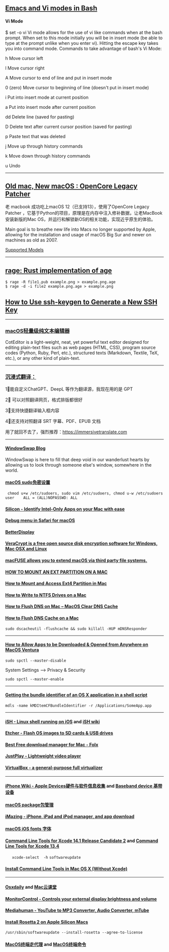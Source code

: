 ## [Emacs and Vi modes in Bash](https://mywiki.wooledge.org/set-o-vi-emacs)

#### Vi Mode

$ set -o vi
Vi mode allows for the use of vi like commands when at the bash prompt. When set to this mode initially you will be in insert mode (be able to type at the prompt unlike when you enter vi). Hitting the escape key takes you into command mode.
Commands to take advantage of bash's Vi Mode:

h Move cursor left

l Move cursor right

A Move cursor to end of line and put in insert mode

0 (zero) Move cursor to beginning of line (doesn't put in insert mode)

i Put into insert mode at current position

a Put into insert mode after current position

dd Delete line (saved for pasting)

D Delete text after current cursor position (saved for pasting)

p Paste text that was deleted

j Move up through history commands

k Move down through history commands

u Undo


---
## [Old mac, New macOS : OpenCore Legacy Patcher](https://github.com/dortania/OpenCore-Legacy-Patcher)

老 macbook 成功吃上macOS 12（已支持13），使用了OpenCore Legacy Patcher ，它基于Python的项目，原理是在内存中注入修补数据，让老MacBook安装新版的Mac OS，并运行和解锁新OS的相关功能，实现近乎原生的体验。

Main goal is to breathe new life into Macs no longer supported by Apple, allowing for the installation and usage of macOS Big Sur and newer on machines as old as 2007.

[Supported Models](https://dortania.github.io/OpenCore-Legacy-Patcher/MODELS.html)

---
## [rage: Rust implementation of age](https://github.com/str4d/rage)
```
$ rage -R file1.pub example.png > example.png.age
$ rage -d -i file2 example.png.age > example.png
```
## [How to Use ssh-keygen to Generate a New SSH Key](https://www.ssh.com/academy/ssh/keygen)

---
### [macOS轻量级纯文本编辑器](https://apps.apple.com/app/coteditor/id1024640650?ls=1)

CotEditor is a light-weight, neat, yet powerful text editor designed for editing plain-text files such as web pages (HTML, CSS), program source codes (Python, Ruby, Perl, etc.), structured texts (Markdown, Textile, TeX, etc.), or any other kind of plain-text.

---
### [沉浸式翻译：](https://immersivetranslate.com)

1⃣能自定义ChatGPT、DeepL 等作为翻译源，我现在用的是 GPT 

2⃣ 可以对照翻译网页，格式排版都很好

3⃣支持快捷翻译输入框内容

4⃣还支持对照翻译 SRT 字幕、PDF、EPUB 文档

用了就回不去了，强烈推荐：https://immersivetranslate.com

---
#### [WindowSwap Blog](https://www.window-swap.com/Window)

WindowSwap is here to fill that deep void in our wanderlust hearts by allowing us to look through someone else's window, somewhere in the world.

####   [macOS sudo免密设置](https://blog.csdn.net/cengjingcanghai123/article/details/119797480)

` chmod u+w /etc/sudoers, sudo vim /etc/sudoers, chmod u-w /etc/sudoers`
`user    ALL = (ALL)NOPASSWD: ALL`


####   [Silicon - Identify Intel-Only Apps on your Mac with ease](https://github.com/DigiDNA/Silicon)


####   [Debug menu in Safari for macOS](https://appletoolbox.com/not-seeing-the-debug-menu-in-safari-for-macos-big-sur-safari-14-fix-it/)


####   [BetterDisplay](https://github.com/waydabber/BetterDisplay)


####   [VeraCrypt is a free open source disk encryption software for Windows, Mac OSX and Linux](https://veracrypt.fr/)


####   [macFUSE allows you to extend macOS via third party file systems.](https://github.com/osxfuse/osxfuse)


####  [HOW TO MOUNT AN EXT PARTITION ON A MAC](https://hackmylinux.com/2018/02/18/how-to-mount-and-read-a-linux-partition-on-a-mac-ext2-ext3-ext4/)


####  [How to Mount and Access Ext4 Partition in Mac](https://www.maketecheasier.com/mount-access-ext4-partition-mac/)


####  [How to Write to NTFS Drives on a Mac](https://www.howtogeek.com/236055/how-to-write-to-ntfs-drives-on-a-mac/)



####  [How to Flush DNS on Mac – MacOS Clear DNS Cache](https://www.freecodecamp.org/news/how-to-flush-dns-on-mac-macos-clear-dns-cache/)


####  [How to Flush DNS Cache on a Mac](https://www.lifewire.com/flush-dns-cache-on-a-mac-5209298)


  `sudo dscacheutil -flushcache && sudo killall -HUP mDNSResponder`

---

####  [How to Allow Apps to be Downloaded & Opened from Anywhere on MacOS Ventura](https://osxdaily.com/2022/11/17/allow-apps-downloaded-open-anywhere-macos/)


  `sudo spctl --master-disable` 


  System Settings --> Privacy & Security


  `sudo spctl --master-enable`

---

####  [Getting the bundle identifier of an OS X application in a shell script](https://superuser.com/questions/346369/getting-the-bundle-identifier-of-an-os-x-application-in-a-shell-script)


`mdls -name kMDItemCFBundleIdentifier -r /Applications/SomeApp.app`

---

####  [iSH -  Linux shell running on iOS](https://github.com/ish-app/ish) and [iSH wiki](https://github.com/ish-app/ish/wiki)


####  [Etcher - Flash OS images to SD cards & USB drives](https://github.com/balena-io/etcher)


####  [Best Free download manager for Mac - Folx](https://www.electronic.us/products/folx/)


####  [JustPlay - Lightweight video player](https://www.electronic.us/just-play.html)


####  [VirtualBox - a general-purpose full virtualizer](https://www.virtualbox.org)


---
####  [iPhone Wiki - Apple Devices硬件与软件信息收集](https://www.theiphonewiki.com) and [Baseband device 基带设备](https://www.theiphonewiki.com/wiki/Baseband_Device)


####  [ macOS package包管理 ](./package.md)


#### [iMazing - iPhone, iPad and iPod manager, and  app download](https://imazing.com/downloads)


####  [macOS iOS fonts 字体](./fonts.md)


####  [Command Line Tools for Xcode 14.1 Release Candidate 2](https://developer.apple.com/download/all/?q=Xcode) and [Command Line Tools for Xcode 13.4](https://download.developer.apple.com/Developer_Tools/Command_Line_Tools_for_Xcode_13.4/Command_Line_Tools_for_Xcode_13.4.dmg)


`   xcode-select  -h`  `softwareupdate`  

####  [Install Command Line Tools in Mac OS X (Without Xcode)](https://osxdaily.com/2014/02/12/install-command-line-tools-mac-os-x/)
  
---
####  [Osxdaily](https://osxdaily.com) and [Mac云课堂 ](https://www.youtube.com/channel/UCGHCIkfEHaKT7zsq8wzqeOQ)


####  [MonitorControl - Controls your external display brightness and volume](https://github.com/MonitorControl/MonitorControl)


####  [Mediahuman - YouTube to MP3 Converter, Audio Converter, mTube](https://www.mediahuman.com/)


####  [Install Rosetta 2 on Apple Silicon Macs](https://osxdaily.com/2020/12/04/how-install-rosetta-2-apple-silicon-mac/)

  `/usr/sbin/softwareupdate --install-rosetta --agree-to-license`


####  [MacOS终端走代理](https://github.com/mrdulin/blog/issues/18) and [MacOS终端命令](https://github.com/qLzhu/macCommand)

